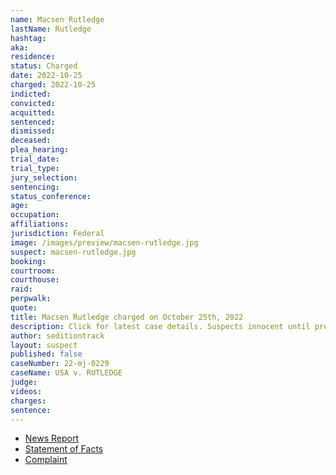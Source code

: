 ```yaml
---
name: Macsen Rutledge
lastName: Rutledge
hashtag:
aka:
residence:
status: Charged
date: 2022-10-25
charged: 2022-10-25
indicted:
convicted:
acquitted:
sentenced:
dismissed:
deceased:
plea_hearing:
trial_date:
trial_type:
jury_selection:
sentencing:
status_conference:
age:
occupation:
affiliations:
jurisdiction: Federal
image: /images/preview/macsen-rutledge.jpg
suspect: macsen-rutledge.jpg
booking:
courtroom:
courthouse:
raid:
perpwalk:
quote:
title: Macsen Rutledge charged on October 25th, 2022
description: Click for latest case details. Suspects innocent until proven guilty.
author: seditiontrack
layout: suspect
published: false
caseNumber: 22-mj-0229
caseName: USA v. RUTLEDGE
judge:
videos:
charges:
sentence:
---
```

- [News Report]()
- [Statement of Facts](https://www.justice.gov/usao-dc/case-multi-defendant/file/1560526/download)
- [Complaint](https://www.justice.gov/usao-dc/case-multi-defendant/file/1560531/download)
